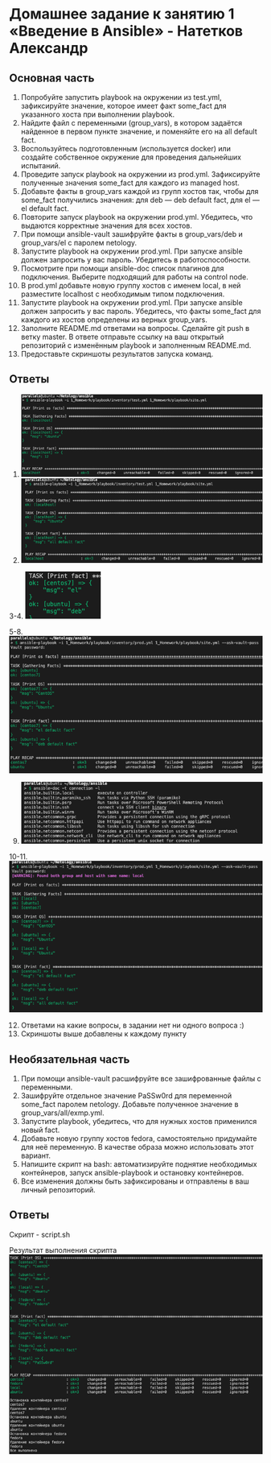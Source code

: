 # Домашнее задание к занятию 1 «Введение в Ansible» - Натетков Александр

## Основная часть

1. Попробуйте запустить playbook на окружении из test.yml, зафиксируйте значение, которое имеет факт some_fact для указанного хоста при выполнении playbook.
2. Найдите файл с переменными (group_vars), в котором задаётся найденное в первом пункте значение, и поменяйте его на all default fact.
3. Воспользуйтесь подготовленным (используется docker) или создайте собственное окружение для проведения дальнейших испытаний.
4. Проведите запуск playbook на окружении из prod.yml. Зафиксируйте полученные значения some_fact для каждого из managed host.
5. Добавьте факты в group_vars каждой из групп хостов так, чтобы для some_fact получились значения: для deb — deb default fact, для el — el default fact.
6. Повторите запуск playbook на окружении prod.yml. Убедитесь, что выдаются корректные значения для всех хостов.
7. При помощи ansible-vault зашифруйте факты в group_vars/deb и group_vars/el с паролем netology.
8. Запустите playbook на окружении prod.yml. При запуске ansible должен запросить у вас пароль. Убедитесь в работоспособности.
9. Посмотрите при помощи ansible-doc список плагинов для подключения. Выберите подходящий для работы на control node.
10. В prod.yml добавьте новую группу хостов с именем  local, в ней разместите localhost с необходимым типом подключения.
11. Запустите playbook на окружении prod.yml. При запуске ansible должен запросить у вас пароль. Убедитесь, что факты some_fact для каждого из хостов определены из верных group_vars.
12. Заполните README.md ответами на вопросы. Сделайте git push в ветку master. В ответе отправьте ссылку на ваш открытый репозиторий с изменённым playbook и заполненным README.md.
13. Предоставьте скриншоты результатов запуска команд.

## Ответы

1. ![alt text](https://github.com/karapuze/netology_ansible/blob/main/1_Homework/img/Снимок%20экрана%202024-06-08%20в%2019.18.17.png)
2. ![alt text](https://github.com/karapuze/netology_ansible/blob/main/1_Homework/img/Снимок%20экрана%202024-06-08%20в%2019.17.33.png)

3-4. ![alt text](https://github.com/karapuze/netology_ansible/blob/main/1_Homework/img/Снимок%20экрана%202024-06-08%20в%2018.50.41.png)


5-8. ![alt text](https://github.com/karapuze/netology_ansible/blob/main/1_Homework/img/Снимок%20экрана%202024-06-08%20в%2019.08.05.png)



9. ![alt text](https://github.com/karapuze/netology_ansible/blob/main/1_Homework/img/Снимок%20экрана%202024-06-08%20в%2019.11.47.png)


10-11. ![alt text](https://github.com/karapuze/netology_ansible/blob/main/1_Homework/img/Снимок%20экрана%202024-06-08%20в%2019.14.15.png)


12. Ответами на какие вопросы, в задании нет ни одного вопроса :)
13. Скриншоты выше добавлены к каждому пункту



## Необязательная часть

1. При помощи ansible-vault расшифруйте все зашифрованные файлы с переменными.
2. Зашифруйте отдельное значение PaSSw0rd для переменной some_fact паролем netology. Добавьте полученное значение в group_vars/all/exmp.yml.
3. Запустите playbook, убедитесь, что для нужных хостов применился новый fact.
4. Добавьте новую группу хостов fedora, самостоятельно придумайте для неё переменную. В качестве образа можно использовать этот вариант.
5. Напишите скрипт на bash: автоматизируйте поднятие необходимых контейнеров, запуск ansible-playbook и остановку контейнеров.
6. Все изменения должны быть зафиксированы и отправлены в ваш личный репозиторий.

## Ответы
Скрипт - script.sh

Результат выполнения скрипта
![alt text](https://github.com/karapuze/netology_ansible/blob/main/1_Homework/img/Снимок%20экрана%202024-06-08%20в%2020.23.33.png)